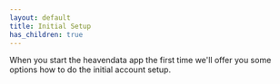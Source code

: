 ```yaml
---
layout: default
title: Initial Setup
has_children: true
---
```


When you start the heavendata app the first time we'll offer you some options how to do the initial account setup.